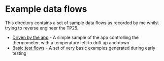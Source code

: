 # Example data flows

This directory contains a set of sample data flows as recorded by me whilst trying to reverse engineer the TP25.

* [Driven by the app](./driven-by-app.md) - A simple sample of the app controlling the thermometer, with a temperature
  left to drift up and down
* [Basic test flows](./basic-tests.md) - A set of very basic examples generated during early testing
